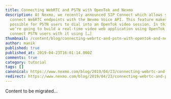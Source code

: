 ```yaml
---
title: Connecting WebRTC and PSTN with OpenTok and Nexmo
description: At Nexmo, we recently announced SIP Connect which allows you to
  connect WebRTC endpoints with the Nexmo Voice API. This feature makes it
  possible for PSTN users to dial into an OpenTok video session. In this post,
  we’re going to build a real-time video web application using OpenTok and
  connect PSTN users with it using […]
thumbnail: /content/blog/connecting-webrtc-and-pstn-with-opentok-and-nexmo-dr/opentok-sip.png
author: manik
published: true
published_at: 2019-04-23T16:01:14.000Z
comments: true
category: tutorial
tags: []
canonical: https://www.nexmo.com/blog/2019/04/23/connecting-webrtc-and-pstn-with-opentok-and-nexmo-dr
redirect: https://www.nexmo.com/blog/2019/04/23/connecting-webrtc-and-pstn-with-opentok-and-nexmo-dr
---
```


Content to be migrated...
